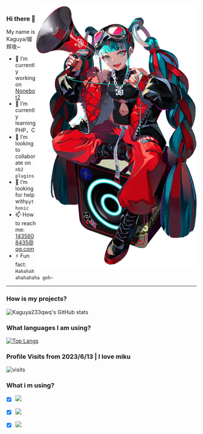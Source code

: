<!--
**Kaguya233qwq/Kaguya233qwq** is a ✨ _special_ ✨ repository because its `README.md` (this file) appears on your GitHub profile.

Here are some ideas to get you started:

- 🔭 I’m currently working on ...
- 🌱 I’m currently learning ...
- 👯 I’m looking to collaborate on ...
- 🤔 I’m looking for help with ...
- 💬 Ask me about ...
- 📫 How to reach me: ...
- 😄 Pronouns: ...
- ⚡ Fun fact: ...
-->

<img align='right' src="https://github.com/Kaguya233qwq/Kaguya233qwq/blob/main/magical_mirai_2023.png?raw=true" width="425">

### Hi there 👋
My name is Kaguya/姬辉夜~

- 🔭 I’m currently working on [Nonebot2](https://v2.nonebot.dev/)
- 🌱 I’m currently learning PHP，C
- 👯 I’m looking to collaborate on ```nb2 plugins```
- 🤔 I’m looking for help with```pythonic```
- 📫 How to reach me: 1435608435@qq.com
- ⚡ Fun fact: ```Hahahahahahahaha geh~```

---

### How is my projects?

![Kaguya233qwq's GitHub stats](https://github-readme-stats.vercel.app/api?username=Kaguya233qwq&show_icons=true&theme=tokyonight)

### What languages I am using?

[![Top Langs](https://github-readme-stats.vercel.app/api/top-langs/?username=Kaguya233qwq)](https://github.com/Cvandia/github-readme-stats)

### Profile Visits from 2023/6/13 | I love miku

![visits](https://count.getloli.com/get/@Kaguya233qwq?theme=rule34)

### What i m using?

- [x] <a href="https://code.visualstudio.com/"><img src="https://img.shields.io/badge/tools-VScode-green"></a> 

- [x] <a href="https://www.python.org/downloads/release/python-310/"><img src="https://img.shields.io/badge/python-3.10.0-blue"></a> 

- [x] <a href=""><img src="https://img.shields.io/badge/QQ-1435608435-yellow"></a>

